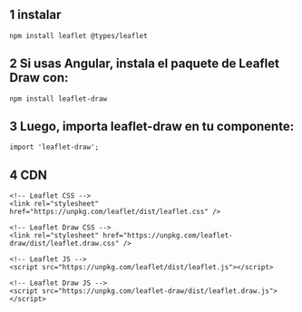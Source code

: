 
## 1 instalar 
```
npm install leaflet @types/leaflet
```


## 2 Si usas Angular, instala el paquete de Leaflet Draw con:
```
npm install leaflet-draw
```
## 3 Luego, importa leaflet-draw en tu componente:
```
import 'leaflet-draw';
```

## 4 CDN
```
<!-- Leaflet CSS -->
<link rel="stylesheet" href="https://unpkg.com/leaflet/dist/leaflet.css" />

<!-- Leaflet Draw CSS -->
<link rel="stylesheet" href="https://unpkg.com/leaflet-draw/dist/leaflet.draw.css" />

<!-- Leaflet JS -->
<script src="https://unpkg.com/leaflet/dist/leaflet.js"></script>

<!-- Leaflet Draw JS -->
<script src="https://unpkg.com/leaflet-draw/dist/leaflet.draw.js"></script>
```

